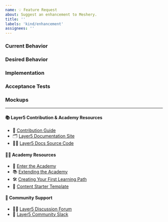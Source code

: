 ```yaml
---
name: 💡 Feature Request
about: Suggest an enhancement to Meshery.
title: ''
labels: 'kind/enhancement'
assignees: ''
---
```

### Current Behavior
<!-- A brief description of what the problem is. (e.g. I need to be able to...) -->

### Desired Behavior
<!-- A brief description of the enhancement. -->

### Implementation
<!-- [Optional] Specifics on the approach to fulfilling the feature request. -->

### Acceptance Tests
<!-- [Optional] Stipulations of functional behavior or non-functional items that must be in-place in order for the issue to be closed. -->

### Mockups
<!-- [Optional] Any visual diagrams of the desired user interface. -->

---
#### 📚 Layer5 Contribution & Academy Resources
- 📖 [Contribution Guide](https://github.com/layer5io/layer5/blob/master/CONTRIBUTING.md)
- 🗂 [Layer5 Documentation Site](https://docs.layer5.io/)
- 🧑‍💻 [Layer5 Docs Source Code](https://github.com/layer5io/docs)

#### 🧑‍🎓 Academy Resources
- 🔗 [Enter the Academy](https://cloud.layer5.io/academy)
- 📚 [Extending the Academy](https://docs.layer5.io/cloud/academy/extending-the-academy/)
- 🛠 [Creating Your First Learning Path](https://docs.layer5.io/cloud/academy/creating-your-learning-path/)
- 🧪 [Content Starter Template](https://github.com/layer5io/layer5-academy)

#### 💬 Community Support
- 🙋🏾 [Layer5 Discussion Forum](https://discuss.layer5.io)
- 💬 [Layer5 Community Slack](http://slack.layer5.io)
